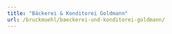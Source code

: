 ```yaml
---
title: "Bäckerei & Konditorei Goldmann"
url: /bruckmuehl/baeckerei-und-konditorei-goldmann/
---
```

